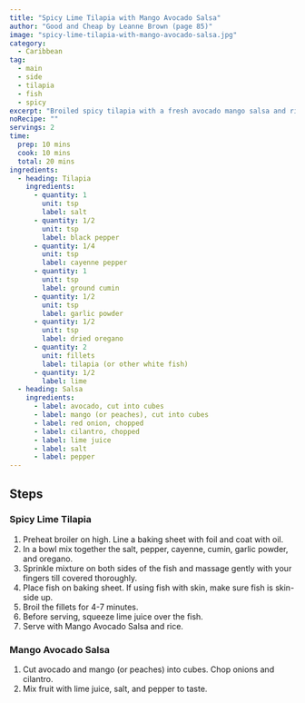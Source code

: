 ```yaml
---
title: "Spicy Lime Tilapia with Mango Avocado Salsa"
author: "Good and Cheap by Leanne Brown (page 85)"
image: "spicy-lime-tilapia-with-mango-avocado-salsa.jpg"
category:
  - Caribbean
tag:
  - main
  - side
  - tilapia
  - fish
  - spicy
excerpt: "Broiled spicy tilapia with a fresh avocado mango salsa and rice."
noRecipe: ""
servings: 2
time:
  prep: 10 mins
  cook: 10 mins
  total: 20 mins
ingredients:
  - heading: Tilapia
    ingredients:
      - quantity: 1
        unit: tsp
        label: salt
      - quantity: 1/2
        unit: tsp
        label: black pepper
      - quantity: 1/4
        unit: tsp
        label: cayenne pepper
      - quantity: 1
        unit: tsp
        label: ground cumin
      - quantity: 1/2
        unit: tsp
        label: garlic powder
      - quantity: 1/2
        unit: tsp
        label: dried oregano
      - quantity: 2
        unit: fillets
        label: tilapia (or other white fish)
      - quantity: 1/2
        label: lime
  - heading: Salsa
    ingredients:
      - label: avocado, cut into cubes
      - label: mango (or peaches), cut into cubes
      - label: red onion, chopped
      - label: cilantro, chopped
      - label: lime juice
      - label: salt
      - label: pepper
---
```


## Steps

### Spicy Lime Tilapia

1. Preheat broiler on high. Line a baking sheet with foil and coat with oil.
2. In a bowl mix together the salt, pepper, cayenne, cumin, garlic powder, and oregano.
3. Sprinkle mixture on both sides of the fish and massage gently with your fingers till covered thoroughly.
4. Place fish on baking sheet. If using fish with skin, make sure fish is skin-side up.
5. Broil the fillets for 4-7 minutes.
6. Before serving, squeeze lime juice over the fish.
7. Serve with Mango Avocado Salsa and rice.

### Mango Avocado Salsa

1. Cut avocado and mango (or peaches) into cubes. Chop onions and cilantro.
2. Mix fruit with lime juice, salt, and pepper to taste.

